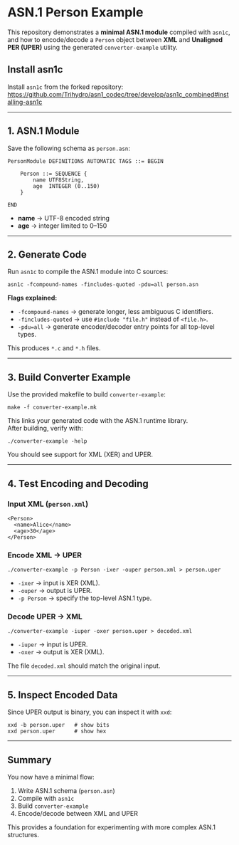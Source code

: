# ASN.1 Person Example

This repository demonstrates a **minimal ASN.1 module** compiled with `asn1c`, and how to encode/decode a `Person` object between **XML** and **Unaligned PER (UPER)** using the generated `converter-example` utility.

## Install asn1c
Install `asn1c` from the forked repository:  
https://github.com/Trihydro/asn1_codec/tree/develop/asn1c_combined#installing-asn1c

---

## 1. ASN.1 Module

Save the following schema as `person.asn`:

    PersonModule DEFINITIONS AUTOMATIC TAGS ::= BEGIN

        Person ::= SEQUENCE {
            name UTF8String,
            age  INTEGER (0..150)
        }

    END

- **name** → UTF-8 encoded string  
- **age** → integer limited to 0–150  

---

## 2. Generate Code

Run `asn1c` to compile the ASN.1 module into C sources:

    asn1c -fcompound-names -fincludes-quoted -pdu=all person.asn

**Flags explained:**
- `-fcompound-names` → generate longer, less ambiguous C identifiers.  
- `-fincludes-quoted` → use `#include "file.h"` instead of `<file.h>`.  
- `-pdu=all` → generate encoder/decoder entry points for all top-level types.  

This produces `*.c` and `*.h` files.

---

## 3. Build Converter Example

Use the provided makefile to build `converter-example`:

    make -f converter-example.mk

This links your generated code with the ASN.1 runtime library.  
After building, verify with:

    ./converter-example -help

You should see support for XML (XER) and UPER.

---

## 4. Test Encoding and Decoding

### Input XML (`person.xml`)

    <Person>
      <name>Alice</name>
      <age>30</age>
    </Person>

### Encode XML → UPER

    ./converter-example -p Person -ixer -ouper person.xml > person.uper

- `-ixer` → input is XER (XML).  
- `-ouper` → output is UPER.  
- `-p Person` → specify the top-level ASN.1 type.

### Decode UPER → XML

    ./converter-example -iuper -oxer person.uper > decoded.xml

- `-iuper` → input is UPER.  
- `-oxer` → output is XER (XML).

The file `decoded.xml` should match the original input.

---

## 5. Inspect Encoded Data

Since UPER output is binary, you can inspect it with `xxd`:

    xxd -b person.uper   # show bits
    xxd person.uper      # show hex

---

## Summary

You now have a minimal flow:
1. Write ASN.1 schema (`person.asn`)  
2. Compile with `asn1c`  
3. Build `converter-example`  
4. Encode/decode between XML and UPER  

This provides a foundation for experimenting with more complex ASN.1 structures.
